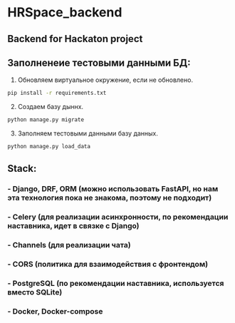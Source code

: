 # HRSpace_backend
## Backend for Hackaton project

## Заполненеие тестовыми данными БД:
1. Обновляем виртуальное окружение, если не обновлено.
```bash
pip install -r requirements.txt
```
2. Создаем базу дыннх.
```bash
python manage.py migrate
```
3. Заполняем тестовыми данными базу данных.
```bash
python manage.py load_data
```

## Stack:
### - Django, DRF, ORM (можно использовать FastAPI, но нам эта технология пока не знакома, поэтому не подходит)
### - Celery (для реализации асинхронности, по рекомендации наставника, идет в связке с Django)
### - Channels (для реализации чата)
### - CORS (политика для взаимодействия с фронтендом)
### - PostgreSQL (по рекомендации наставника, используется вместо SQLite)
### - Docker, Docker-compose
